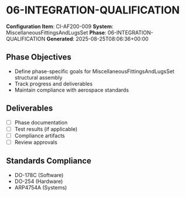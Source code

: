 # 06-INTEGRATION-QUALIFICATION

**Configuration Item**: CI-AF200-009
**System**: MiscellaneousFittingsAndLugsSet
**Phase**: 06-INTEGRATION-QUALIFICATION
**Generated**: 2025-08-25T08:06:36+00:00

## Phase Objectives
- Define phase-specific goals for MiscellaneousFittingsAndLugsSet structural assembly
- Track progress and deliverables
- Maintain compliance with aerospace standards

## Deliverables
- [ ] Phase documentation
- [ ] Test results (if applicable)
- [ ] Compliance artifacts
- [ ] Review approvals

## Standards Compliance
- DO-178C (Software)
- DO-254 (Hardware)
- ARP4754A (Systems)

